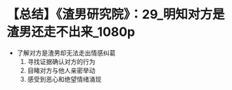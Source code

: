 # 【总结】《渣男研究院》：29_明知对方是渣男还走不出来_1080p

-   了解对方是渣男却无法走出情感纠葛
    1.  寻找证据确认对方的行为
    2.  目睹对方与他人亲密举动
    3.  感受到恶心和绝望情绪涌现